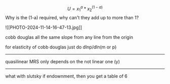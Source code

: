 $$U = x_1^a * x_2^{(1-a)}$$
Why is the (1-a) required, why can't they add up to more than 1?

![[PHOTO-2024-11-14-16-47-13.jpg]]

 cobb douglas all the same slope from any line from the origin 

 for elasticity of cobb douglas just do dlnp/dln(m or p)

---
quasilinear
MRS only depends on the not linear one (y) 

---
what with slutsky if endownment, then you get a table of 6






























